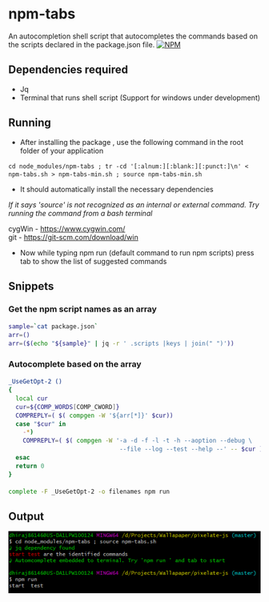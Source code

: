# npm-tabs

An autocompletion shell script that autocompletes the commands based on the scripts declared in the package.json file.
[![NPM](https://img.shields.io/npm/v/react-searchbar.svg)](https://www.npmjs.com/package/npm-tabs)

## Dependencies required

- Jq
- Terminal that runs shell script (Support for windows under development)

## Running

- After installing the package , use the following command in the root folder of your application

```
cd node_modules/npm-tabs ; tr -cd '[:alnum:][:blank:][:punct:]\n' < npm-tabs.sh > npm-tabs-min.sh ; source npm-tabs-min.sh
````
- It should automatically install the necessary dependencies

*If it says 'source' is not recognized as an internal or external command. Try running the command from a bash terminal*

cygWin - https://www.cygwin.com/<br/>
git -  https://git-scm.com/download/win

- Now while typing npm run (default command to run npm scripts) press tab to show the list of suggested commands

## Snippets

### Get the npm script names as an array
``` sh
sample=`cat package.json`
arr=()
arr=($(echo "${sample}" | jq -r ' .scripts |keys | join(" ")'))
```
### Autocomplete based on the array

``` sh
_UseGetOpt-2 ()
{
  local cur
  cur=${COMP_WORDS[COMP_CWORD]}
  COMPREPLY=( $( compgen -W '${arr[*]}' $cur))
  case "$cur" in
    -*)
    COMPREPLY=( $( compgen -W '-a -d -f -l -t -h --aoption --debug \
                               --file --log --test --help --' -- $cur ) );
  esac
  return 0
}

complete -F _UseGetOpt-2 -o filenames npm run
```

## Output

<p align="center">
  <img src="https://github.com/dhirajsriram/npm-tabs/blob/master/npmtabs.PNG?raw=true">
</p>
